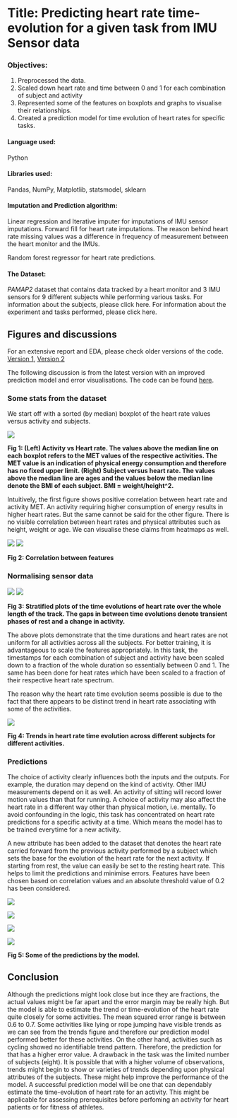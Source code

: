 # Title: Predicting heart rate time-evolution for a given task from IMU Sensor data 

### Objectives:
1. Preprocessed the data.
2. Scaled down heart rate and time between 0 and 1 for each combination of subject and activity
3. Represented some of the features on boxplots and graphs to visualise their relationships.
4. Created a prediction model for time evolution of heart rates for specific tasks.

#### Language used:
Python

#### Libraries used:
Pandas, NumPy, Matplotlib, statsmodel, sklearn

#### Imputation and Prediction algorithm:
Linear regression and Iterative imputer for imputations of IMU sensor imputations. Forward fill for heart rate imputations. The reason behind heart rate missing values was a difference in frequency of measurement between the heart monitor and the IMUs.

Random forest regressor for heart rate predictions.

#### The Dataset:
*PAMAP2* dataset that contains data tracked by a heart monitor and 3 IMU sensors for 9 different subjects while performing various tasks. For information about the subjects, please click here. For information about the experiment and tasks performed, please click here.



## Figures and discussions

For an extensive report and EDA, please check older versions of the code. [Version 1](https://github.com/rud-ninja/IMU_Sensors_EDA/blob/main/IMU_sensor_analysis_code.ipynb), [Version 2](https://github.com/rud-ninja/IMU_Sensors_EDA/blob/main/IMU_new_2.ipynb)

The following discussion is from the latest version with an improved prediction model and error visualisations. The code can be found [here](https://github.com/rud-ninja/IMU_Sensors_EDA/blob/main/IMU4.ipynb).


### Some stats from the dataset

We start off with a sorted (by median) boxplot of the heart rate values versus activity and subjects.

![](https://github.com/rud-ninja/IMU_Sensors_EDA/blob/main/imgs/boxplots_hr.png)

**Fig 1: (Left) Activity vs Heart rate. The values above the median line on each boxplot refers to the MET values of the respective activities. The MET value is an indication of physical energy consumption and therefore has no fixed upper limit. (Right) Subject versus heart rate. The values above the median line are ages and the values below the median line denote the BMI of each subject. BMI = weight/height^2.**

Intuitively, the first figure shows positive correlation between heart rate and activity MET. An activity requiring higher consumption of energy results in higher heart rates. But the same cannot be said for the other figure. There is no visible correlation between heart rates and physical attributes such as height, weight or age. We can visualise these claims from heatmaps as well.

![](https://github.com/rud-ninja/IMU_Sensors_EDA/blob/main/imgs/clubbed_heatmaps.jpg)
![](https://github.com/rud-ninja/IMU_Sensors_EDA/blob/main/imgs/corr_imu_pa.png)

**Fig 2: Correlation between features**


### Normalising sensor data

![](https://github.com/rud-ninja/IMU_Sensors_EDA/blob/main/new_imgs/hr%20vs%20time%20per%20age.png)
![](https://github.com/rud-ninja/IMU_Sensors_EDA/blob/main/new_imgs/hr%20vs%20time%20per%20bmi.png)

**Fig 3: Stratified plots of the time evolutions of heart rate over the whole length of the track. The gaps in between time evolutions denote transient phases of rest and a change in activity.**

The above plots demonstrate that the time durations and heart rates are not uniform for all activities across all the subjects. For better training, it is advantageous to scale the features appropriately. In this task, the timestamps for each combination of subject and activity have been scaled down to a fraction of the whole duration so essentially between 0 and 1. The same has been done for heat rates which have been scaled to a fraction of their respective heart rate spectrum.

The reason why the heart rate time evolution seems possible is due to the fact that there appears to be distinct trend in heart rate associating with some of the activities.

![](https://github.com/rud-ninja/IMU_Sensors_EDA/blob/main/imgs/clubbed_trends.png)

**Fig 4: Trends in heart rate time evolution across different subjects for different activities.**


### Predictions

The choice of activity clearly influences both the inputs and the outputs. For example, the duration may depend on the kind of activity. Other IMU measurements depend on it as well. An activity of sitting will record lower motion values than that for running. A choice of activity may also affect the heart rate in a different way other than physical motion, i.e. mentally. To avoid confounding in the logic, this task has concentrated on heart rate predictions for a specific activity at a time. Which means the model has to be trained everytime for a new activity.

A new attribute has been added to the dataset that denotes the heart rate carried forward from the previous activity performed by a subject which sets the base for the evolution of the heart rate for the next activity. If starting from rest, the value can easily be set to the resting heart rate. This helps to limit the predictions and minimise errors. Features have been chosen based on correlation values and an absolute threshold value of 0.2 has been considered.

![](https://github.com/rud-ninja/IMU_Sensors_EDA/blob/main/imgs/cycling_prediction.png)

![](https://github.com/rud-ninja/IMU_Sensors_EDA/blob/main/imgs/lying_prediction.png)

![](https://github.com/rud-ninja/IMU_Sensors_EDA/blob/main/imgs/rope_jumping_prediction.png)

![](https://github.com/rud-ninja/IMU_Sensors_EDA/blob/main/imgs/running_prediction.png)

**Fig 5: Some of the predictions by the model.**


## Conclusion

Although the predictions might look close but ince they are fractions, the actual values might be far apart and the error margin may be really high. But the model is able to estimate the trend or time-evolution of the heart rate quite closely for some activities. The mean squared error range is between 0.6 to 0.7. Some activities like lying or rope jumping have visible trends as we can see from the trends figure and therefore our prediction model performed better for these activities. On the other hand, activities such as cycling showed no identifiable trend pattern. Therefore, the prediction for that has a higher error value. A drawback in the task was the limited number of subjects (eight). It is possible that with a higher volume of observations, trends might begin to show or varieties of trends depending upon physical attributes of the subjects. These might help improve the performance of the model. A successful prediction model will be one that can dependably estimate the time-evolution of heart rate for an activity. This might be applicable for assessing prerequisites before perfoming an activity for heart patients or for fitness of athletes.
